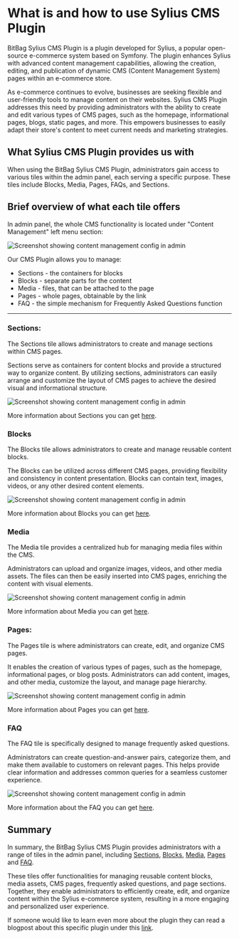 # What is and how to use Sylius CMS Plugin

BitBag Sylius CMS Plugin is a plugin developed for Sylius, 
a popular open-source e-commerce system based on Symfony. 
The plugin enhances Sylius with advanced content management capabilities, allowing the creation,
editing, and publication of dynamic CMS (Content Management System) pages within an e-commerce store.

As e-commerce continues to evolve, businesses are seeking flexible and user-friendly tools to manage content on their websites.
Sylius CMS Plugin addresses this need by providing administrators with the ability to create and edit various types of CMS pages,
such as the homepage, informational pages, blogs, static pages, and more. 
This empowers businesses to easily adapt their store's content to meet current needs and marketing strategies.

## What Sylius CMS Plugin provides us with

When using the BitBag Sylius CMS Plugin, administrators gain access to various tiles within the admin panel, each serving a specific purpose.
These tiles include Blocks, Media, Pages, FAQs, and Sections.

## Brief overview of what each tile offers

In admin panel, the whole CMS functionality is located under "Content Management" left menu section:

![Screenshot showing content management config in admin](content_management.png)

Our CMS Plugin allows you to manage:

* Sections - the containers for blocks
* Blocks - separate parts for the content
* Media - files, that can be attached to the page
* Pages - whole pages, obtainable by the link
* FAQ - the simple mechanism for Frequently Asked Questions function

---

### Sections: 
The Sections tile allows administrators to create and manage sections within CMS pages.

Sections serve as containers for content blocks and provide a structured way to organize content.
By utilizing sections, administrators can easily arrange and customize the layout of CMS pages to achieve the desired visual and informational structure.

![Screenshot showing content management config in admin](sections_cms.png)

More information about Sections you can get [here](use_case_sections.md).

### Blocks
The Blocks tile allows administrators to create and manage reusable content blocks.

The Blocks can be utilized across different CMS pages, providing flexibility and consistency in content presentation. Blocks can contain text, images, videos, or any other desired content elements.

![Screenshot showing content management config in admin](blocks_cms.png)

More information about Blocks you can get [here](use_case_blocks.md).

### Media
The Media tile provides a centralized hub for managing media files within the CMS.

Administrators can upload and organize images, videos, and other media assets. The files can then be easily inserted into CMS pages, enriching the content with visual elements.

![Screenshot showing content management config in admin](media_cms.png)

More information about Media you can get [here](use_case_media.md).

### Pages:
The Pages tile is where administrators can create, edit, and organize CMS pages.

It enables the creation of various types of pages, such as the homepage, informational pages, or blog posts. Administrators can add content, images, and other media, customize the layout, and manage page hierarchy.

![Screenshot showing content management config in admin](pages_cms.png)

More information about Pages you can get [here](use_case_pages.md).

### FAQ
The FAQ tile is specifically designed to manage frequently asked questions.

Administrators can create question-and-answer pairs, categorize them, and make them available to customers on relevant pages. This helps provide clear information and addresses common queries for a seamless customer experience.

![Screenshot showing content management config in admin](faq_cms.png)

More information about the FAQ you can get [here](use_case_faq.md).

## Summary

In summary, the BitBag Sylius CMS Plugin provides administrators with a range of tiles in the admin panel, including [Sections](use_case_sections.md), [Blocks](use_case_blocks.md),
[Media](use_case_media.md), [Pages](use_case_pages.md) and [FAQ](use_case_faq.md).

These tiles offer functionalities for managing reusable content blocks, media assets, CMS pages, frequently asked questions,
and page sections. Together, they enable administrators to efficiently create, edit, and organize content within the Sylius e-commerce system,
resulting in a more engaging and personalized user experience.

If someone would like to learn even more about the plugin they can read a blogpost about this specific plugin under this [link](https://bitbag.io/pl/blog/how-to-build-a-blog-in-sylius-based-on-bitbagcmsplugin).

